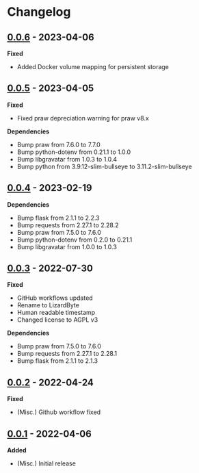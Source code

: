 # Changelog

## [0.0.6] - 2023-04-06
**Fixed**
- Added Docker volume mapping for persistent storage

## [0.0.5] - 2023-04-05
**Fixed**
- Fixed praw depreciation warning for praw v8.x

**Dependencies**
- Bump praw from 7.6.0 to 7.7.0
- Bump python-dotenv from 0.21.1 to 1.0.0
- Bump libgravatar from 1.0.3 to 1.0.4
- Bump python from 3.9.12-slim-bullseye to 3.11.2-slim-bullseye

## [0.0.4] - 2023-02-19
**Dependencies**
- Bump flask from 2.1.1 to 2.2.3
- Bump requests from 2.27.1 to 2.28.2
- Bump praw from 7.5.0 to 7.6.0
- Bump python-dotenv from 0.2.0 to 0.21.1
- Bump libgravatar from 1.0.0 to 1.0.3

## [0.0.3] - 2022-07-30
**Fixed**
- GitHub workflows updated
- Rename to LizardByte
- Human readable timestamp
- Changed license to AGPL v3

**Dependencies**
- Bump praw from 7.5.0 to 7.6.0
- Bump requests from 2.27.1 to 2.28.1
- Bump flask from 2.1.1 to 2.1.3

## [0.0.2] - 2022-04-24
**Fixed**
- (Misc.) Github workflow fixed

## [0.0.1] - 2022-04-06
**Added**
- (Misc.) Initial release

[0.0.1]: https://github.com/lizardbyte/reddit-bot/releases/tag/v0.0.1
[0.0.2]: https://github.com/lizardbyte/reddit-bot/releases/tag/v0.0.2
[0.0.3]: https://github.com/lizardbyte/reddit-bot/releases/tag/v0.0.3
[0.0.4]: https://github.com/lizardbyte/reddit-bot/releases/tag/v0.0.4
[0.0.5]: https://github.com/lizardbyte/reddit-bot/releases/tag/v0.0.5
[0.0.6]: https://github.com/lizardbyte/reddit-bot/releases/tag/v0.0.6
